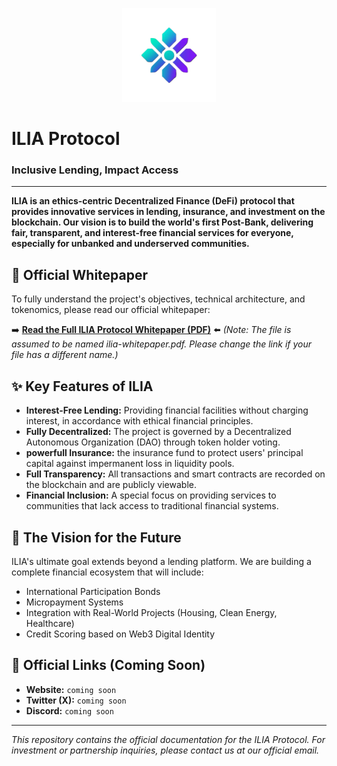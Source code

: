<p align="center">
  <img src=https://github.com/silas-kouri/ilia-protocol/blob/main/assets/logo4.png alt="ILIA Protocol Logo" width="150"/>
</p>

# ILIA Protocol

### Inclusive Lending, Impact Access

---

**ILIA is an ethics-centric Decentralized Finance (DeFi) protocol that provides innovative services in lending, insurance, and investment on the blockchain. Our vision is to build the world's first Post-Bank, delivering fair, transparent, and interest-free financial services for everyone, especially for unbanked and underserved communities.**

## 📑 Official Whitepaper

To fully understand the project's objectives, technical architecture, and tokenomics, please read our official whitepaper:

➡️ **[Read the Full ILIA Protocol Whitepaper (PDF)](./ilia-whitepaper.pdf)** ⬅️
*(Note: The file is assumed to be named ilia-whitepaper.pdf. Please change the link if your file has a different name.)*

## ✨ Key Features of ILIA

* **Interest-Free Lending:** Providing financial facilities without charging interest, in accordance with ethical financial principles.
* **Fully Decentralized:** The project is governed by a Decentralized Autonomous Organization (DAO) through token holder voting.
* **powerfull Insurance:** the insurance fund to protect users' principal capital against impermanent loss in liquidity pools.
* **Full Transparency:** All transactions and smart contracts are recorded on the blockchain and are publicly viewable.
* **Financial Inclusion:** A special focus on providing services to communities that lack access to traditional financial systems.

## 🔮 The Vision for the Future

ILIA's ultimate goal extends beyond a lending platform. We are building a complete financial ecosystem that will include:
-   International Participation Bonds
-   Micropayment Systems
-   Integration with Real-World Projects (Housing, Clean Energy, Healthcare)
-   Credit Scoring based on Web3 Digital Identity

## 🔗 Official Links (Coming Soon)

* **Website:** `coming soon`
* **Twitter (X):** `coming soon`
* **Discord:** `coming soon`

---
*This repository contains the official documentation for the ILIA Protocol. For investment or partnership inquiries, please contact us at our official email.*
